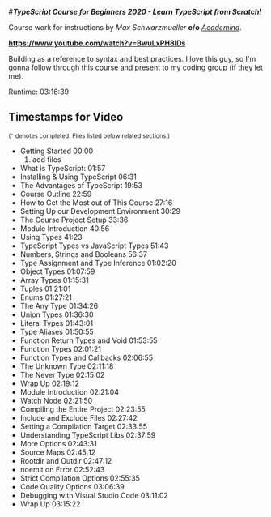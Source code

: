 #**_TypeScript Course for Beginners 2020 - *Learn TypeScript from Scratch!*_**

Course work for instructions by _Max Schwarzmueller_ **c/o** _<a href="https://www.academind.com" target="_blank" rel="noopener noreferrer">Academind</a>_.

**https://www.youtube.com/watch?v=BwuLxPH8IDs**

Building as a reference to syntax and best practices.
I love this guy, so I'm gonna follow through this course and present to my coding group (if they let me).

Runtime: 03:16:39

## Timestamps for Video

<sub>(`^` denotes completed. Files listed below related sections.)</sub>

- Getting Started 00:00
  1. add files
- What is TypeScript: 01:57
- Installing & Using TypeScript 06:31
- The Advantages of TypeScript 19:53
- Course Outline 22:59
- How to Get the Most out of This Course 27:16
- Setting Up our Development Environment 30:29
- The Course Project Setup 33:36
- Module Introduction 40:56
- Using Types 41:23
- TypeScript Types vs JavaScript Types 51:43
- Numbers, Strings and Booleans 56:37
- Type Assignment and Type Inference 01:02:20
- Object Types 01:07:59
- Array Types 01:15:31
- Tuples 01:21:01
- Enums 01:27:21
- The Any Type 01:34:26
- Union Types 01:36:30
- Literal Types 01:43:01
- Type Aliases 01:50:55
- Function Return Types and Void 01:53:55
- Function Types 02:01:21
- Function Types and Callbacks 02:06:55
- The Unknown Type 02:11:18
- The Never Type 02:15:02
- Wrap Up 02:19:12
- Module Introduction 02:21:04
- Watch Node 02:21:50
- Compiling the Entire Project 02:23:55
- Include and Exclude Files 02:27:42
- Setting a Compilation Target 02:33:55
- Understanding TypeScript Libs 02:37:59
- More Options 02:43:31
- Source Maps 02:45:12
- Rootdir and Outdir 02:47:12
- noemit on Error 02:52:43
- Strict Compilation Options 02:55:35
- Code Quality Options 03:06:39
- Debugging with Visual Studio Code 03:11:02
- Wrap Up 03:15:22
